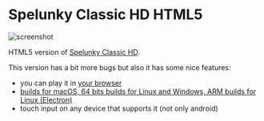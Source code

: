 # Spelunky Classic HD HTML5

![screenshot](screenshots/screenshot_00.jpg)

HTML5 version of [Spelunky Classic HD](https://github.com/generic-user10/SpelunkyClassic).

This version has a bit more bugs but also it has some nice features:
- you can play it in [your browser](https://github.com/generic-user10/spelunkyclassic)
- [builds for macOS, 64 bits builds for Linux and Windows, ARM builds for Linux (Electron)](https://github.com/yancharkin/SpelunkyClassicHDhtml5/releases)
- touch input on any device that supports it (not only android)
